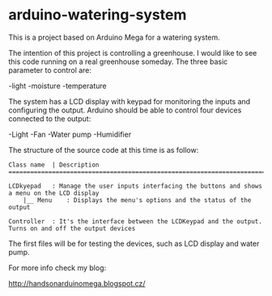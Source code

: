 arduino-watering-system
=======================

This is a project based on Arduino Mega for a watering system.

The intention of this project is controlling a greenhouse. I would like to 
see this code running on a real greenhouse someday.
The three basic parameter to control are: 

-light 
-moisture 
-temperature

The system has a LCD display with keypad for monitoring the inputs and
configuring the output.
Arduino should be able to control four devices connected to the output:

-Light
-Fan
-Water pump
-Humidifier

The structure of the source code at this time is as follow:

	Class name	| Description
	==========================================================================================================

	LCDkyepad  	: Manage the user inputs interfacing the buttons and shows a menu on the LCD display
		|__ Menu 	: Displays the menu's options and the status of the output
		
	Controller 	: It's the interface between the LCDKeypad and the output. Turns on and off the output devices 


The first files will be for testing the devices, such as LCD display and water pump.

For more info check my blog:

http://handsonarduinomega.blogspot.cz/